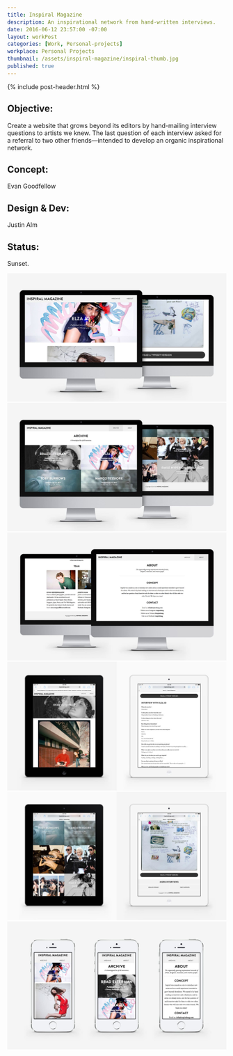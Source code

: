 ```yaml
---
title: Inspiral Magazine
description: An inspirational network from hand-written interviews.
date: 2016-06-12 23:57:00 -07:00
layout: workPost
categories: [Work, Personal-projects]
workplace: Personal Projects
thumbnail: /assets/inspiral-magazine/inspiral-thumb.jpg
published: true
---
```


<div class="mw-1024  u-mar-auto  u-mar-b05">
    {% include post-header.html %}
    <div class="project-metadata  u-mar-auto  u-mar-t05  u-mar-b00">
        <div class="objective">
            <h2 class="as-h5  u-noMargin  u-mar-b01"><strong>Objective</strong>:</h2>
            <p class="u-noMargin  u-mar-b02">Create a website that grows beyond its editors by hand-mailing interview questions to artists we knew. The last question of each interview asked for a referral to two other friends—intended to develop an organic inspirational network.</p>
        </div>
        <div>
            <h2 class="as-h5  u-noMargin  u-mar-b01"><strong>Concept</strong>:</h2>
            <p class="u-noMargin  u-mar-b02">Evan Goodfellow</p>
        </div>
        <div>
            <h2 class="as-h5  u-noMargin  u-mar-b01"><strong>Design &amp; Dev</strong>:</h2>
            <p class="u-noMargin  u-mar-b02">Justin Alm</p>
        </div>
        <div>
            <h2 class="as-h5  u-noMargin  u-mar-b01"><strong>Status</strong>:</h2>
            <p class="u-noMargin  u-mar-b02">Sunset.</p>
        </div>
    </div>
</div>

<div class="mw-1024  u-mar-auto  u-mar-b05">
    <div class="Grid  Grid--withGutters  Grid--alignMiddle">
        <div class="Grid-cell  u-size1of1">
            <img class="w-100 ba b--black-10" src="/assets/inspiral-magazine/inspiralArticle.jpg"/>
        </div>
        <div class="Grid-cell  u-size1of1">
            <img class="w-100 ba b--black-10" src="/assets/inspiral-magazine/inspiralArchive.jpg"/>
        </div>
        <div class="Grid-cell  u-size1of1">
            <img class="w-100 ba b--black-10" src="/assets/inspiral-magazine/inspiralAbout.jpg"/>
        </div>
        <div class="Grid-cell  u-size1of1">
            <img class="w-100 ba b--black-10" src="/assets/inspiral-magazine/inspiraliPadArticle.jpg"/>
        </div>
        <div class="Grid-cell  u-size1of1">
            <img class="w-100 ba b--black-10" src="/assets/inspiral-magazine/inspiraliPadArchive.jpg"/>
        </div>
        <div class="Grid-cell  u-size1of1">
            <img class="w-100 ba b--black-10" src="/assets/inspiral-magazine/inspiraliPhone.jpg"/>
        </div>
    </div>
</div>